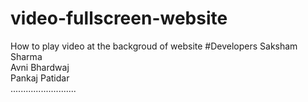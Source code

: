 # video-fullscreen-website
How to play video at the backgroud of website
#Developers 
Saksham Sharma <br>
Avni Bhardwaj <br>
Pankaj Patidar <br>
..........................
